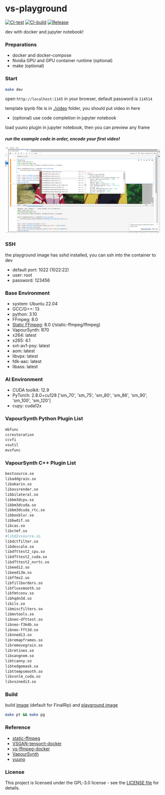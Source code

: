 # vs-playground

[![CI-test](https://github.com/EutropicAI/vs-playground/actions/workflows/CI-test.yml/badge.svg)](https://github.com/EutropicAI/vs-playground/actions/workflows/CI-test.yml)
[![CI-build](https://github.com/EutropicAI/vs-playground/actions/workflows/CI-build.yml/badge.svg)](https://github.com/EutropicAI/vs-playground/actions/workflows/CI-build.yml)
[![Release](https://github.com/EutropicAI/vs-playground/actions/workflows/Release.yml/badge.svg)](https://github.com/EutropicAI/vs-playground/actions/workflows/Release.yml)

dev with docker and jupyter notebook!

### Preparations

- docker and docker-compose
- Nvidia GPU and GPU container runtime (optional)
- make (optional)

### Start

```bash
make dev
```

open `http://localhost:1145` in your browser, default password is `114514`

template ipynb file is in [./video](./video) folder, you should put video in here

- (optional) use code completion in jupyter notebook

load yuuno plugin in jupyter notebook, then you can preview any frame

#### _run the example code in order, encode your first video!_

![vsplayground001](https://raw.githubusercontent.com/EutropicAI/.github/refs/heads/main/vsplayground001.png)

### SSH

the playground image has sshd installed, you can ssh into the container to dev

- default port: 1022 (1022:22)
- user: root
- password: 123456

### Base Environment

- system: Ubuntu 22.04
- GCC/G++: 13
- python: 3.10
- FFmpeg: 8.0
- [Static FFmpeg](https://github.com/wader/static-ffmpeg): 8.0 (/static-ffmpeg/ffmpeg)
- VapourSynth: R70
- x264: latest
- x265: 4.1
- svt-av1-psy: latest
- aom: latest
- libvpx: latest
- fdk-aac: latest
- libass: latest

### AI Environment

- CUDA toolkit: 12.9
- PyTorch: 2.8.0+cu128 ['sm_70', 'sm_75', 'sm_80', 'sm_86', 'sm_90', 'sm_100', 'sm_120']
- cupy: cuda12x

### VapourSynth Python Plugin List

```bash
mbfunc
ccrestoration
ccvfi
vsutil
mvsfunc
```

### VapourSynth C++ Plugin List

```bash
bestsource.so
libaddgrain.so
libakarin.so
libassrender.so
libbilateral.so
libbm3dcpu.so
libbm3dcuda.so
libbm3dcuda_rtc.so
libboxblur.so
libbwdif.so
libcas.so
libctmf.so
#libd2vsource.so
libdctfilter.so
libdescale.so
libdfttest2_cpu.so
libdfttest2_cuda.so
libdfttest2_nvrtc.so
libeedi2.so
libeedi3m.so
libffms2.so
libfillborders.so
libfluxsmooth.so
libfmtconv.so
libhqdn3d.so
libils.so
libmiscfilters.so
libmvtools.so
libneo-dfttest.so
libneo-f3kdb.so
libneo-fft3d.so
libnnedi3.so
libremapframes.so
libremovegrain.so
libretinex.so
libsangnom.so
libtcanny.so
libtedgemask.so
libttempsmooth.so
libvsnlm_cuda.so
libvsznedi3.so
```

### Build

build [image](./vs-pytorch.dockerfile) (default for FinalRip) and [playground image](./vs-playground.dockerfile)

```bash
make pt && make pg
```

### Reference

- [static-ffmpeg](https://github.com/wader/static-ffmpeg)
- [VSGAN-tensorrt-docker](https://github.com/styler00dollar/VSGAN-tensorrt-docker)
- [vs-ffmpeg-docker](https://github.com/EutropicAI/vs-ffmpeg-docker)
- [VapourSynth](https://www.vapoursynth.com/)
- [yuuno](https://github.com/Irrational-Encoding-Wizardry/yuuno)

### License

This project is licensed under the GPL-3.0 license - see the [LICENSE file](./LICENSE) for details.
